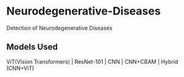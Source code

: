 # Neurodegenerative-Diseases
Detection of Neurodegenerative Diseases
## Models Used
ViT(Vision Transformers) |
ResNet-101 |
CNN |
CNN+CBAM |
Hybrid (CNN+ViT)
